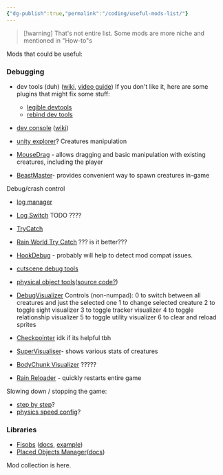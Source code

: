 ```yaml
---
{"dg-publish":true,"permalink":"/coding/useful-mods-list/"}
---
```


> [!warning] That's not entire list. Some mods are more niche and mentioned in "How-to"s

Mods that could be useful:
### Debugging
- dev tools (duh) ([wiki](https://rainworldmodding.miraheze.org/wiki/Dev_Tools), [video guide](https://www.youtube.com/watch?v=ggpKX6IJVFg))
If you don't like it, here are some plugins that might fix some stuff:
   - [legible devtools](https://steamcommunity.com/sharedfiles/filedetails/?id=2933848147)
   - [rebind dev tools](https://steamcommunity.com/sharedfiles/filedetails/?id=2940372957)
   
- [dev console](https://steamcommunity.com/sharedfiles/filedetails/?id=2920528044) ([wiki](https://github.com/SlimeCubed/DevConsole/wiki))

- [unity explorer](https://steamcommunity.com/sharedfiles/filedetails/?id=3317633200)?
Creatures manipulation
- [MouseDrag](https://steamcommunity.com/sharedfiles/filedetails/?id=3008864244) - allows dragging and basic manipulation with existing creatures, including the player
- [BeastMaster](https://steamcommunity.com/sharedfiles/filedetails/?id=2920903670)- provides convenient way to spawn creatures in-game


Debug/crash control
- [log manager](https://steamcommunity.com/sharedfiles/filedetails/?id=3138158069)
- [Log Switch](https://steamcommunity.com/sharedfiles/filedetails/?id=3194112300) TODO ????
- [TryCatch](https://steamcommunity.com/sharedfiles/filedetails/?id=2927326990)
- [Rain World Try Catch](https://steamcommunity.com/sharedfiles/filedetails/?id=2922082966) ??? is it better???
- [HookDebug](https://steamcommunity.com/sharedfiles/filedetails/?id=3414105084) - probably will help to detect mod compat issues.

- [cutscene debug tools](https://steamcommunity.com/sharedfiles/filedetails/?id=3269401924)
- [physical object tools](https://steamcommunity.com/sharedfiles/filedetails/?id=2953383342)([source code?](https://github.com/casheww/RW-ToolBox))

- [DebugVisualizer](https://steamcommunity.com/sharedfiles/filedetails/?id=3136260525)
Controls (non-numpad):
0 to switch between all creatures and just the selected one
1 to change selected creature
2 to toggle sight visualizer
3 to toggle tracker visualizer
4 to toggle relationship visualizer
5 to toggle utility visualizer
6 to clear and reload sprites
- [Checkpointer](https://steamcommunity.com/sharedfiles/filedetails/?id=3168261789) idk if its helpful tbh
- [SuperVisualiser](https://steamcommunity.com/sharedfiles/filedetails/?id=3035802284)- shows various stats of creatures
- [BodyChunk Visualizer](https://steamcommunity.com/sharedfiles/filedetails/?id=3252161184&searchtext=debug) ?????

- [Rain Reloader](https://steamcommunity.com/sharedfiles/filedetails/?id=3172072318) - quickly restarts entire game

Slowing down / stopping the game:
- [step by step](https://steamcommunity.com/sharedfiles/filedetails/?id=3311149960)?
- [physics speed config](https://steamcommunity.com/sharedfiles/filedetails/?id=2940029256)?

### Libraries
- [Fisobs](https://steamcommunity.com/sharedfiles/filedetails/?id=2920541687) ([docs](https://docs.google.com/document/d/1RS8m_7cR5BIJwmRF9zZ1JnZXt-7j5pF8sm4jkRKiY1g/edit?tab=t.0#heading=h.jwenpzxh29co), [example](https://github.com/Dual-Iron/fisobs/blob/master/examples/README.md))
- [Placed Objects Manager](https://steamcommunity.com/sharedfiles/filedetails/?id=2920439169)([docs](https://github.com/Rain-World-Modding/Pom)) 


Mod collection is here.